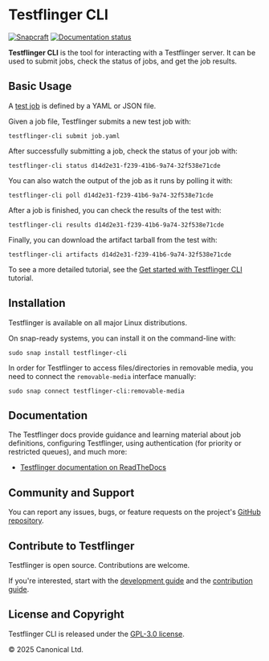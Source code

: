 # Testflinger CLI

[![Snapcraft][snapcraft-badge]][snapcraft-site]
[![Documentation status][rtd-badge]][rtd-latest]

**Testflinger CLI** is the tool for interacting with a Testflinger server. It
can be used to submit jobs, check the status of jobs, and get the job results.

## Basic Usage

A [test job][job-schema] is defined by a YAML or JSON file.

Given a job file, Testflinger submits a new test job with:

```shell
testflinger-cli submit job.yaml
```

After successfully submitting a job, check the status of your job with:

```shell
testflinger-cli status d14d2e31-f239-41b6-9a74-32f538e71cde
```

You can also watch the output of the job as it runs by polling it with:

```shell
testflinger-cli poll d14d2e31-f239-41b6-9a74-32f538e71cde
```

After a job is finished, you can check the results of the test with:

```shell
testflinger-cli results d14d2e31-f239-41b6-9a74-32f538e71cde
```

Finally, you can download the artifact tarball from the test with:

```shell
testflinger-cli artifacts d14d2e31-f239-41b6-9a74-32f538e71cde
```

To see a more detailed tutorial, see the
[Get started with Testflinger CLI][tutorial] tutorial.

## Installation

Testflinger is available on all major Linux distributions.

On snap-ready systems, you can install it on the command-line with:

```shell
sudo snap install testflinger-cli
```

In order for Testflinger to access files/directories in removable media, you
need to connect the `removable-media` interface manually:

```shell
sudo snap connect testflinger-cli:removable-media
```

## Documentation

The Testflinger docs provide guidance and learning material about job
definitions, configuring Testflinger, using authentication (for priority or
restricted queues), and much more:

- [Testflinger documentation on ReadTheDocs][rtd-latest]

## Community and Support

You can report any issues, bugs, or feature requests on the project's
[GitHub repository][issues].

## Contribute to Testflinger

Testflinger is open source. Contributions are welcome.

If you're interested, start with the [development guide](HACKING.md) and the
[contribution guide](../CONTRIBUTING.md).

## License and Copyright

Testflinger CLI is released under the [GPL-3.0 license](COPYING).

© 2025 Canonical Ltd.

[snapcraft-badge]: https://snapcraft.io/testflinger-cli/badge.svg
[snapcraft-site]: https://snapcraft.io/testflinger-cli
[rtd-badge]: https://readthedocs.com/projects/canonical-testflinger/badge/?version=latest
[rtd-latest]: https://canonical-testflinger.readthedocs-hosted.com/en/latest/
[job-schema]: https://canonical-testflinger.readthedocs-hosted.com/en/latest/reference/job-schema.html
[tutorial]: https://canonical-testflinger.readthedocs-hosted.com/en/latest/tutorial/index.html
[issues]: https://github.com/canonical/testflinger/issues
